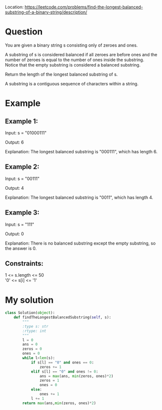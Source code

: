 Location: https://leetcode.com/problems/find-the-longest-balanced-substring-of-a-binary-string/description/
# Question
You are given a binary string s consisting only of zeroes and ones.

A substring of s is considered balanced if all zeroes are before ones and the number of zeroes is equal to the number of ones inside the substring. Notice that the empty substring is considered a balanced substring.

Return the length of the longest balanced substring of s.

A substring is a contiguous sequence of characters within a string.

 
# Example

## Example 1:

Input: s = "01000111"

Output: 6

Explanation: The longest balanced substring is "000111", which has length 6.
## Example 2:

Input: s = "00111"

Output: 4

Explanation: The longest balanced substring is "0011", which has length 4. 

## Example 3:

Input: s = "111"

Output: 0

Explanation: There is no balanced substring except the empty substring, so the answer is 0.
 

## Constraints:

1 <= s.length <= 50\
'0' <= s[i] <= '1'
 

# My solution 
```python
class Solution(object):
    def findTheLongestBalancedSubstring(self, s):
        """
        :type s: str
        :rtype: int
        """
        l = 0
        ans = 0
        zeros = 0
        ones = 0
        while l<len(s):
            if s[l] == "0" and ones == 0:
                zeros += 1
            elif s[l] == "0" and ones != 0:
                ans = max(ans, min(zeros, ones)*2)
                zeros = 1
                ones = 0
            else:
                ones += 1
            l += 1
        return max(ans,min(zeros, ones)*2)

```

